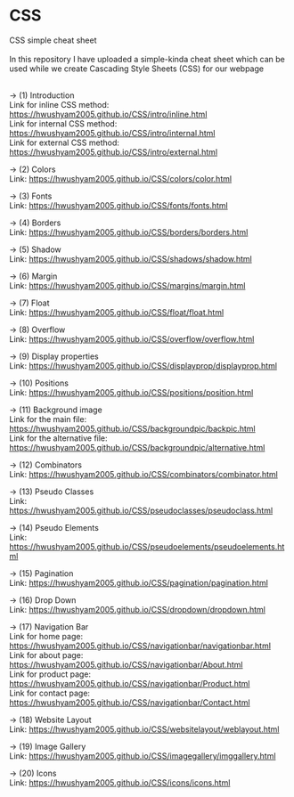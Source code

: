 # CSS
CSS simple cheat sheet
<br>
<br>
In this repository I have uploaded a simple-kinda cheat sheet which can be used while we create Cascading Style Sheets (CSS) for our webpage
<br>
<br>

-> (1) Introduction
<br>
Link for inline CSS method: https://hwushyam2005.github.io/CSS/intro/inline.html
<br>
Link for internal CSS method: https://hwushyam2005.github.io/CSS/intro/internal.html
<br>
Link for external CSS method: https://hwushyam2005.github.io/CSS/intro/external.html
<br>

-> (2) Colors
<br>
Link: https://hwushyam2005.github.io/CSS/colors/color.html
<br>

-> (3) Fonts
<br>
Link: https://hwushyam2005.github.io/CSS/fonts/fonts.html
<br>

-> (4) Borders
<br>
Link: https://hwushyam2005.github.io/CSS/borders/borders.html
<br>

-> (5) Shadow
<br>
Link: https://hwushyam2005.github.io/CSS/shadows/shadow.html
<br>

-> (6) Margin
<br>
Link: https://hwushyam2005.github.io/CSS/margins/margin.html
<br>

-> (7) Float
<br>
Link: https://hwushyam2005.github.io/CSS/float/float.html
<br>

-> (8) Overflow
<br>
Link: https://hwushyam2005.github.io/CSS/overflow/overflow.html
<br>

-> (9) Display properties
<br>
Link: https://hwushyam2005.github.io/CSS/displayprop/displayprop.html
<br>

-> (10) Positions
<br>
Link: https://hwushyam2005.github.io/CSS/positions/position.html
<br>

-> (11) Background image
<br>
Link for the main file: https://hwushyam2005.github.io/CSS/backgroundpic/backpic.html
<br>
Link for the alternative file: https://hwushyam2005.github.io/CSS/backgroundpic/alternative.html
<br>

-> (12) Combinators
<br> 
Link: https://hwushyam2005.github.io/CSS/combinators/combinator.html
<br>

-> (13) Pseudo Classes
<br>
Link: https://hwushyam2005.github.io/CSS/pseudoclasses/pseudoclass.html
<br>

-> (14) Pseudo Elements
<br>
Link: https://hwushyam2005.github.io/CSS/pseudoelements/pseudoelements.html
<br>

-> (15) Pagination 
<br>
Link: https://hwushyam2005.github.io/CSS/pagination/pagination.html
<br>

-> (16) Drop Down 
<br>
Link: https://hwushyam2005.github.io/CSS/dropdown/dropdown.html
<br>

-> (17) Navigation Bar
<br>
Link for home page: https://hwushyam2005.github.io/CSS/navigationbar/navigationbar.html
<br>
Link for about page: https://hwushyam2005.github.io/CSS/navigationbar/About.html
<br>
Link for product page: https://hwushyam2005.github.io/CSS/navigationbar/Product.html
<br>
Link for contact page: https://hwushyam2005.github.io/CSS/navigationbar/Contact.html
<br>

-> (18) Website Layout
<br>
Link: https://hwushyam2005.github.io/CSS/websitelayout/weblayout.html
<br>

-> (19) Image Gallery
<br>
Link: https://hwushyam2005.github.io/CSS/imagegallery/imggallery.html
<br>

-> (20) Icons
<br>
Link: https://hwushyam2005.github.io/CSS/icons/icons.html
<br>


